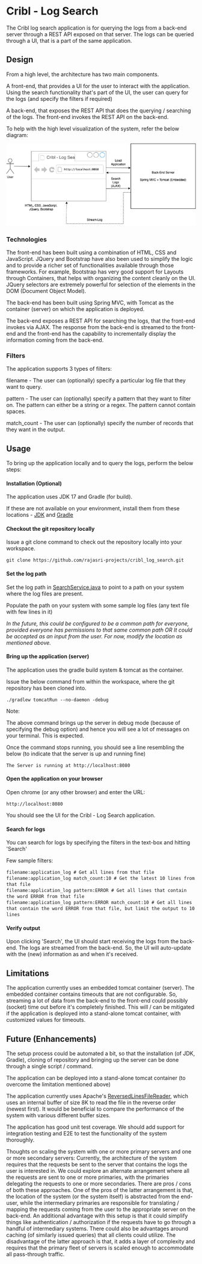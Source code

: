 # Cribl - Log Search

The Cribl log search application is for querying the logs from a back-end server through a REST API exposed on that server. The logs can be queried through a UI, that is a part of the same application.

## Design

From a high level, the architecture has two main components.

A front-end, that provides a UI for the user to interact with the application. Using the search functionality that's part of the UI, the user can query for the logs (and specify the filters if required)

A back-end, that exposes the REST API that does the querying / searching of the logs. The front-end invokes the REST API on the back-end.

To help with the high level visualization of the system, refer the below diagram:

![High Level System Diagram](https://raw.githubusercontent.com/rajasri-projects/cribl_log_search/main/src/main/webapp/WEB-INF/resources/images/Cribl_Log_Search.png)

### Technologies

The front-end has been built using a combination of HTML, CSS and JavaScript. JQuery and Bootstrap have also been used to simplify the logic and to provide a richer set of functionalities available through those frameworks. For example, Bootstrap has very good support for Layouts through Containers, that helps with organizing the content cleanly on the UI. JQuery selectors are extremely powerful for selection of the elements in the DOM (Document Object Model).

The back-end has been built using Spring MVC, with Tomcat as the container (server) on which the application is deployed.

The back-end exposes a REST API for searching the logs, that the front-end invokes via AJAX. The response from the back-end is streamed to the front-end and the front-end has the capability to incrementally display the information coming from the back-end.

### Filters

The application supports 3 types of filters:

filename - The user can (optionally) specify a particular log file that they want to query.

pattern - The user can (optionally) specify a pattern that they want to filter on. The pattern can either be a string or a regex. The pattern cannot contain spaces.

match_count - The user can (optionally) specify the number of records that they want in the output.

## Usage

To bring up the application locally and to query the logs, perform the below steps:

#### Installation (Optional)
The application uses JDK 17 and Gradle (for build).

If these are not available on your environment, install them from these locations - [JDK](https://docs.aws.amazon.com/corretto/latest/corretto-17-ug/downloads-list.html) and [Gradle](https://gradle.org/install/)

#### Checkout the git repository locally

Issue a git clone command to check out the repository locally into your workspace.

```
git clone https://github.com/rajasri-projects/cribl_log_search.git
```

#### Set the log path

Set the log path in [SearchService.java](https://github.com/rajasri-projects/cribl_log_search/blob/main/src/main/java/com/cribl/service/SearchService.java#L19) to point to a path on your system where the log files are present.

Populate the path on your system with some sample log files (any text file with few lines in it)

*In the future, this could be configured to be a common path for everyone, provided everyone has permissions to that same common path OR It could be accepted as an input from the user. For now, modify the location as mentioned above.*

#### Bring up the application (server)

The application uses the gradle build system & tomcat as the container.

Issue the below command from within the workspace, where the git repository has been cloned into.

```
./gradlew tomcatRun --no-daemon -debug
```

Note:

The above command brings up the server in debug mode (because of specifying the debug option) and hence you will see a lot of messages on your terminal. This is expected.

Once the command stops running, you should see a line resembling the below (to indicate that the server is up and running fine)

```
The Server is running at http://localhost:8080
```

#### Open the application on your browser

Open chrome (or any other browser) and enter the URL:

```
http://localhost:8080
```

You should see the UI for the Cribl - Log Search application.

#### Search for logs

You can search for logs by specifying the filters in the text-box and hitting 'Search'

Few sample filters:

```
filename:application_log # Get all lines from that file
filename:application_log match_count:10 # Get the latest 10 lines from that file
filename:application_log pattern:ERROR # Get all lines that contain the word ERROR from that file
filename:application_log pattern:ERROR match_count:10 # Get all lines that contain the word ERROR from that file, but limit the output to 10 lines
```

#### Verify output

Upon clicking 'Search', the UI should start receiving the logs from the back-end. The logs are streamed from the back-end. So, the UI will auto-update with the (new) information as and when it's received.

## Limitations

The application currently uses an embedded tomcat container (server). The embedded container contains timeouts that are not configurable. So, streaming a lot of data from the back-end to the front-end could possibly (socket) time out before it's completely finished. This will / can be mitigated if the application is deployed into a stand-alone tomcat container, with customized values for timeouts.

## Future (Enhancements)

The setup process could be automated a bit, so that the installation (of JDK, Gradle), cloning of repository and bringing up the server can be done through a single script / command.

The application can be deployed into a stand-alone tomcat container (to overcome the limitation mentioned above)

The application currently uses Apache's [ReversedLinesFileReader](https://commons.apache.org/proper/commons-io/javadocs/api-2.4/src-html/org/apache/commons/io/input/ReversedLinesFileReader.html), which uses an internal buffer of size 8K to read the file in the reverse order (newest first). It would be beneficial to compare the performance of the system with various different buffer sizes.

The application has good unit test coverage. We should add support for integration testing and E2E to test the functionality of the system thoroughly.

Thoughts on scaling the system with one or more primary servers and one or more secondary servers: Currently, the architecture of the system requires that the requests be sent to the server that contains the logs the user is interested in. We could explore an alternate arrangement where all the requests are sent to one or more primaries, with the primaries delegating the requests to one or more secondaries. There are pros / cons of both these approaches. One of the pros of the latter arrangement is that, the location of the system (or the system itself) is abstracted from the end-user, while the intermediary primaries are responsible for translating / mapping the requests coming from the user to the appropriate server on the back-end. An additional advantage with this setup is that it could simplify things like authentication / authorization if the requests have to go through a handful of intermediary systems. There could also be advantages around caching (of similarly issued queries) that all clients could utilize. The disadvantage of the latter approach is that, it adds a layer of complexity and requires that the primary fleet of servers is scaled enough to accommodate all pass-through traffic.





